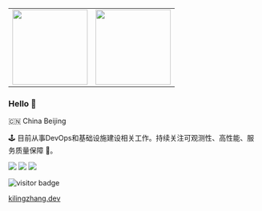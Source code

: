 <table cellpadding="10">
    <tr>
        <td style="text-align: center;">
            <image src="https://github-readme-stats.vercel.app/api?username=kilingzhang&show_icons=true&layout=compact" height="150" />
        </td>
        <td style="text-align: center;">
            <image src="https://github-readme-stats.vercel.app/api/top-langs/?username=kilingzhang&show_icons=true&layout=compact&hide=vue,javascript,html,css,cmake,m4,python" height="150" />
        </td>
    </tr>
</table>


### Hello 👋

🇨🇳 China Beijing

🕹 目前从事DevOps和基础设施建设相关工作。持续关注可观测性、高性能、服务质量保障 🔭。

<img  src="https://img.shields.io/badge/go-%2300ADD8.svg?&style=plastic&logo=go&logoColor=white"/> <img src="https://img.shields.io/badge/php-%23777BB4.svg?&style=plastic&logo=php&logoColor=white"/> <img  src="https://img.shields.io/badge/react-%2300ADD8.svg?&style=plastic&logo=react&logoColor=white"/>


<!--<img src="https://visitor-badge.glitch.me/badge?page_id=kilingzhang.kilingzhang" alt="visitor badge"/>-->
<img src="https://visitor-badge.laobi.icu/badge?page_id=kilingzhang.kilingzhang" alt="visitor badge"/>       




[kilingzhang.dev](https://kilingzhang.dev)

